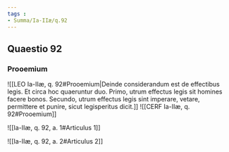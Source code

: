 ```yaml
---
tags : 
- Summa/Ia-IIæ/q.92
---
```


## Quaestio 92

### Prooemium

![[LEO Ia-IIæ, q. 92#Prooemium|Deinde considerandum est de effectibus legis. Et circa hoc quaeruntur duo. Primo, utrum effectus legis sit homines facere bonos. Secundo, utrum effectus legis sint imperare, vetare, permittere et punire, sicut legisperitus dicit.]]
![[CERF Ia-IIæ, q. 92#Prooemium]]

![[Ia-IIæ, q. 92, a. 1#Articulus 1]]

![[Ia-IIæ, q. 92, a. 2#Articulus 2]]

